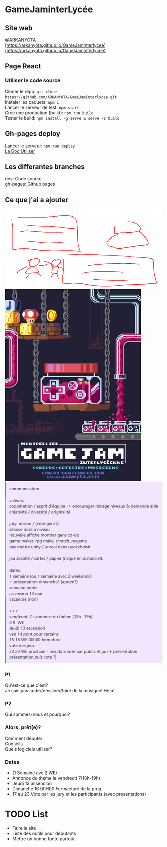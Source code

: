 # GameJaminterLycée

## Site web 
@ARKANYOTA \
[https://arkanyota.github.io/GameJamInterlycee](https://arkanyota.github.io/GameJamInterlycee)

## Page React
### Utiliser le code source

Cloner le repo: `git clone https://github.com/ARKANYOTA/GameJamInterlycee.git` \
Instaler les paquets: `npm i` \
Lancer le serveur de test: `npm start` \
Cree une production (build): `npm run build` \
Tester le build: `npm install -g serve & serve -s build`

## Gh-pages deploy

Lancer le serveur: `npm run deploy` \
[La Doc Utiliser](https://create-react-app.dev/docs/deployment/#github-pages)

## Les differantes branches

dev: Code source \
gh-pages: Github pages

## Ce que j'ai a ajouter
![Unkown1](/README_Files/maket.png)
![Imageoriginal](/README_Files/jamaffiche.png)
![Reu](/README_Files/resumerReu.png)

### P1
   Qu'est-ce que c'est? \
   Je sais pas coder/dessiner/faire de la musique! Help!
### P2
   Qui sommes-nous et pourquoi?
### Alors, prêt(e)?
   Comment débuter \
   Conseils \
   Quels logiciels utiliser?

### Dates
   - (1 Semaine ave 2 WE)
   - Annonce du theme le vendredit 7(18h-19h)
   - Jeudi 13 assencion
   - Dimanche 16 00H00 Fermaeture de la prog
   - 17 au 23 Vote par les jury et les participants (avec presentations)

# TODO List

- Faire le site
- Liste des outils pour debutants
- Mettre un bonne fonte partout